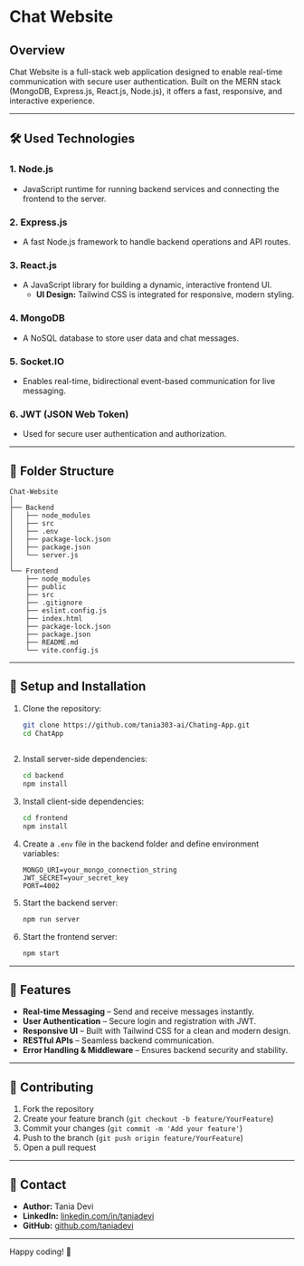 # Chat Website

## Overview
Chat Website is a full-stack web application designed to enable real-time communication with secure user authentication. Built on the MERN stack (MongoDB, Express.js, React.js, Node.js), it offers a fast, responsive, and interactive experience.

---

## 🛠️ Used Technologies

### 1. Node.js
- JavaScript runtime for running backend services and connecting the frontend to the server.

### 2. Express.js
- A fast Node.js framework to handle backend operations and API routes.

### 3. React.js
- A JavaScript library for building a dynamic, interactive frontend UI.
  - **UI Design:** Tailwind CSS is integrated for responsive, modern styling.

### 4. MongoDB
- A NoSQL database to store user data and chat messages.

### 5. Socket.IO
- Enables real-time, bidirectional event-based communication for live messaging.

### 6. JWT (JSON Web Token)
- Used for secure user authentication and authorization.

---

## 📁 Folder Structure
```
Chat-Website
│
├── Backend
│   ├── node_modules
│   ├── src
│   ├── .env
│   ├── package-lock.json
│   ├── package.json
│   └── server.js
│
└── Frontend
    ├── node_modules
    ├── public
    ├── src
    ├── .gitignore
    ├── eslint.config.js
    ├── index.html
    ├── package-lock.json
    ├── package.json
    ├── README.md
    └── vite.config.js
```

---

## 🚀 Setup and Installation

1. Clone the repository:
   ```bash
   git clone https://github.com/tania303-ai/Chating-App.git
   cd ChatApp
  
   ```

2. Install server-side dependencies:
   ```bash
   cd backend
   npm install
   ```

3. Install client-side dependencies:
   ```bash
   cd frontend
   npm install
   ```

4. Create a `.env` file in the backend folder and define environment variables:
   ```env
   MONGO_URI=your_mongo_connection_string
   JWT_SECRET=your_secret_key
   PORT=4002
   ```

5. Start the backend server:
   ```bash
   npm run server
   ```

6. Start the frontend server:
   ```bash
   npm start
   ```

---


## 🎯 Features

- **Real-time Messaging** – Send and receive messages instantly.
- **User Authentication** – Secure login and registration with JWT.
- **Responsive UI** – Built with Tailwind CSS for a clean and modern design.
- **RESTful APIs** – Seamless backend communication.
- **Error Handling & Middleware** – Ensures backend security and stability.

---

## 🤝 Contributing

1. Fork the repository
2. Create your feature branch (`git checkout -b feature/YourFeature`)
3. Commit your changes (`git commit -m 'Add your feature'`)
4. Push to the branch (`git push origin feature/YourFeature`)
5. Open a pull request

---

## 📧 Contact

- **Author:** Tania Devi
- **LinkedIn:** [linkedin.com/in/taniadevi](https://www.linkedin.com/in/tania-devi-5b95772aa/)
- **GitHub:** [github.com/taniadevi](https://github.com/tania303-ai)

---

Happy coding! 🚀

